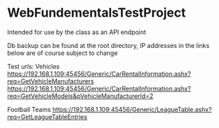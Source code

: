 # WebFundementalsTestProject
Intended for use by the class as an API endpoint

Db backup can be found at the root directory, IP addresses in the links below are of course subject to change

Test urls:
Vehicles
https://192.168.1.109:45456/Generic/CarRentalInformation.ashx?req=GetVehicleManufacturers
https://192.168.1.109:45456/Generic/CarRentalInformation.ashx?req=GetVehicleModels&pVehicleManufacturerId=2

Football Teams
https://192.168.1.109:45456/Generic/LeagueTable.ashx?req=GetLeagueTableEntries
